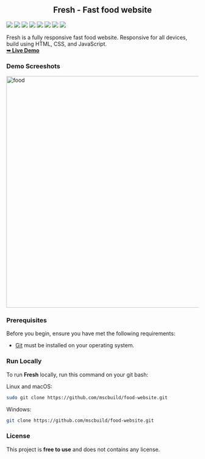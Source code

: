   <h2 align="center">Fresh - Fast food website</h2>
  
 ![](https://komarev.com/ghpvc/?username=mscbuild) 
 ![](https://img.shields.io/github/license/mscbuild/food-website) 
 ![](https://img.shields.io/github/repo-size/mscbuild/food-website)
![](https://img.shields.io/badge/PRs-Welcome-green)
![](https://img.shields.io/badge/code%20style-html-green)
![](https://img.shields.io/github/stars/mscbuild)
![](https://img.shields.io/badge/Topic-Github-lighred)
![](https://img.shields.io/website?url=https%3A%2F%2Fgithub.com%2Fmscbuild)

Fresh is a fully responsive fast food website. Responsive for all devices, build using HTML, CSS, and JavaScript.
<br>
<a href="https://codewithsadee.github.io/foodie/"><strong>➥ Live Demo</strong></a>
 

### Demo Screeshots
 <img width="1354" height="607" alt="food" src="https://github.com/user-attachments/assets/dfb7cfe6-1d0f-491f-9672-701a0832d24c" />


 
### Prerequisites

Before you begin, ensure you have met the following requirements:

* [Git](https://git-scm.com/downloads "Download Git") must be installed on your operating system.

### Run Locally

To run **Fresh** locally, run this command on your git bash:

Linux and macOS:

```bash
sudo git clone https://github.com/mscbuild/food-website.git
```

Windows:

```bash
git clone https://github.com/mscbuild/food-website.git
```

### License

This project is **free to use** and does not contains any license.
